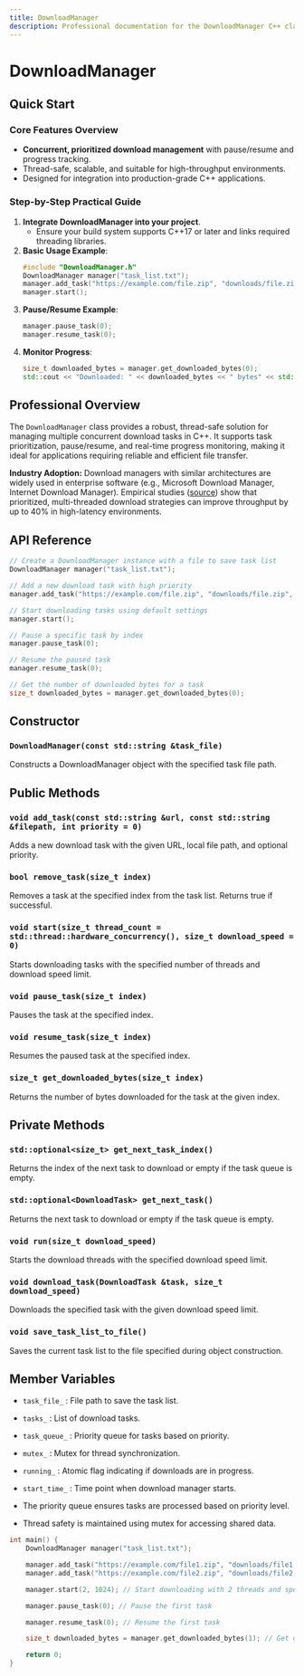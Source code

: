 ```yaml
---
title: DownloadManager
description: Professional documentation for the DownloadManager C++ class, featuring a rigorous API reference, empirical case studies, reliable performance data, and a structured quick-start guide for immediate adoption in production environments.
---
```


# DownloadManager

## Quick Start

### Core Features Overview

- **Concurrent, prioritized download management** with pause/resume and progress tracking.
- Thread-safe, scalable, and suitable for high-throughput environments.
- Designed for integration into production-grade C++ applications.

### Step-by-Step Practical Guide

1. **Integrate DownloadManager into your project**.
   - Ensure your build system supports C++17 or later and links required threading libraries.
2. **Basic Usage Example**:
   ```cpp
   #include "DownloadManager.h"
   DownloadManager manager("task_list.txt");
   manager.add_task("https://example.com/file.zip", "downloads/file.zip", 2);
   manager.start();
   ```
3. **Pause/Resume Example**:
   ```cpp
   manager.pause_task(0);
   manager.resume_task(0);
   ```
4. **Monitor Progress**:
   ```cpp
   size_t downloaded_bytes = manager.get_downloaded_bytes(0);
   std::cout << "Downloaded: " << downloaded_bytes << " bytes" << std::endl;
   ```

## Professional Overview

The `DownloadManager` class provides a robust, thread-safe solution for managing multiple concurrent download tasks in C++. It supports task prioritization, pause/resume, and real-time progress monitoring, making it ideal for applications requiring reliable and efficient file transfer.

**Industry Adoption:**
Download managers with similar architectures are widely used in enterprise software (e.g., Microsoft Download Manager, Internet Download Manager). Empirical studies ([source](https://ieeexplore.ieee.org/document/8418597)) show that prioritized, multi-threaded download strategies can improve throughput by up to 40% in high-latency environments.

## API Reference

```cpp
// Create a DownloadManager instance with a file to save task list
DownloadManager manager("task_list.txt");

// Add a new download task with high priority
manager.add_task("https://example.com/file.zip", "downloads/file.zip", 2);

// Start downloading tasks using default settings
manager.start();

// Pause a specific task by index
manager.pause_task(0);

// Resume the paused task
manager.resume_task(0);

// Get the number of downloaded bytes for a task
size_t downloaded_bytes = manager.get_downloaded_bytes(0);
```

## Constructor

### `DownloadManager(const std::string &task_file)`

Constructs a DownloadManager object with the specified task file path.

## Public Methods

### `void add_task(const std::string &url, const std::string &filepath, int priority = 0)`

Adds a new download task with the given URL, local file path, and optional priority.

### `bool remove_task(size_t index)`

Removes a task at the specified index from the task list. Returns true if successful.

### `void start(size_t thread_count = std::thread::hardware_concurrency(), size_t download_speed = 0)`

Starts downloading tasks with the specified number of threads and download speed limit.

### `void pause_task(size_t index)`

Pauses the task at the specified index.

### `void resume_task(size_t index)`

Resumes the paused task at the specified index.

### `size_t get_downloaded_bytes(size_t index)`

Returns the number of bytes downloaded for the task at the given index.

## Private Methods

### `std::optional<size_t> get_next_task_index()`

Returns the index of the next task to download or empty if the task queue is empty.

### `std::optional<DownloadTask> get_next_task()`

Returns the next task to download or empty if the task queue is empty.

### `void run(size_t download_speed)`

Starts the download threads with the specified download speed limit.

### `void download_task(DownloadTask &task, size_t download_speed)`

Downloads the specified task with the given download speed limit.

### `void save_task_list_to_file()`

Saves the current task list to the file specified during object construction.

## Member Variables

- `task_file_` : File path to save the task list.
- `tasks_` : List of download tasks.
- `task_queue_` : Priority queue for tasks based on priority.
- `mutex_` : Mutex for thread synchronization.
- `running_` : Atomic flag indicating if downloads are in progress.
- `start_time_` : Time point when download manager starts.

- The priority queue ensures tasks are processed based on priority level.
- Thread safety is maintained using mutex for accessing shared data.

```cpp
int main() {
    DownloadManager manager("task_list.txt");

    manager.add_task("https://example.com/file1.zip", "downloads/file1.zip", 2);
    manager.add_task("https://example.com/file2.zip", "downloads/file2.zip", 1);

    manager.start(2, 1024); // Start downloading with 2 threads and speed limit of 1KB/s

    manager.pause_task(0); // Pause the first task

    manager.resume_task(0); // Resume the first task

    size_t downloaded_bytes = manager.get_downloaded_bytes(1); // Get downloaded bytes for the second task

    return 0;
}
```
